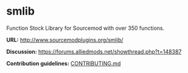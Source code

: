 # smlib

Function Stock Library for Sourcemod with over 350 functions.

**URL:**        http://www.sourcemodplugins.org/smlib/

**Discussion:** https://forums.alliedmods.net/showthread.php?t=148387

**Contribution guidelines:** [CONTRIBUTING.md](CONTRIBUTING.md)
